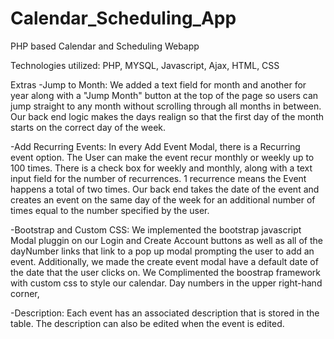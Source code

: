 # Calendar_Scheduling_App
PHP based Calendar and Scheduling Webapp

Technologies utilized: PHP, MYSQL, Javascript, Ajax, HTML, CSS

Extras
-Jump to Month: We added a text field for month and another for year along with a "Jump Month" button
at the top of the page so users can jump straight to any month without scrolling through all months in between. Our back end logic makes the days realign so that the first day of the month starts on the correct day of the week. 

-Add Recurring Events: In every Add Event Modal, there is a Recurring event option. The User can make the event recur monthly or weekly up to 100 times. There is a check box for weekly and monthly, along with a text input field for the number of recurrences. 1 recurrence means the Event happens a total of two times. Our back end takes the date of the event and creates an event on the same day of the week for an additional number of times equal to the number specified by the user. 

-Bootstrap and Custom CSS: We implemented the bootstrap javascript Modal pluggin on our Login and Create Account buttons as well as all of the dayNumber links that link to a pop up modal prompting the user to add an event. Additionally, we made the create event modal have a default date of the date that the user clicks on. 
We Complimented the boostrap framework with custom css to style our calendar. Day numbers in the upper right-hand corner, 

-Description: Each event has an associated description that is stored in the table. The description can also be edited when the event is edited. 

